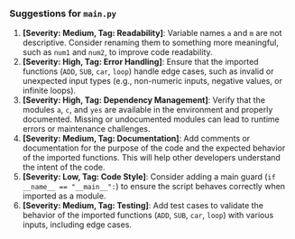 ### Suggestions for `main.py`

1. **[Severity: Medium, Tag: Readability]**: Variable names `a` and `m` are not descriptive. Consider renaming them to something more meaningful, such as `num1` and `num2`, to improve code readability.
2. **[Severity: High, Tag: Error Handling]**: Ensure that the imported functions (`ADD`, `SUB`, `car`, `loop`) handle edge cases, such as invalid or unexpected input types (e.g., non-numeric inputs, negative values, or infinite loops).
3. **[Severity: High, Tag: Dependency Management]**: Verify that the modules `a`, `c`, and `yes` are available in the environment and properly documented. Missing or undocumented modules can lead to runtime errors or maintenance challenges.
4. **[Severity: Medium, Tag: Documentation]**: Add comments or documentation for the purpose of the code and the expected behavior of the imported functions. This will help other developers understand the intent of the code.
5. **[Severity: Low, Tag: Code Style]**: Consider adding a main guard (`if __name__ == "__main__":`) to ensure the script behaves correctly when imported as a module.
6. **[Severity: Medium, Tag: Testing]**: Add test cases to validate the behavior of the imported functions (`ADD`, `SUB`, `car`, `loop`) with various inputs, including edge cases.

